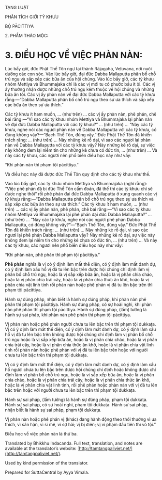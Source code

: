  

TẠNG LUẬT

PHÂN TÍCH GIỚI TỲ KHƯU

BỘ PĀCITTIYA

2\. PHẨM THẢO MỘC:

# 3\. ĐIỀU HỌC VỀ VIỆC PHÀN NÀN:

Lúc bấy giờ, đức Phật Thế Tôn ngự tại thành Rājagaha, Veḷuvana, nơi nuôi dưỡng các con sóc. Vào lúc bấy giờ, đại đức Dabba Mallaputta phân bố chỗ trú ngụ và sắp xếp các bữa ăn của hội chúng. Vào lúc bấy giờ, các tỳ khưu nhóm Mettiya và Bhummajaka chỉ là các vị mới tu có phước báu ít ỏi. Các vị ấy thường nhận được những chỗ trú ngụ kém thuộc về hội chúng và những bữa ăn tồi. Các vị ấy phàn nàn về đại đức Dabba Mallaputta với các tỳ khưu rằng:—“Dabba Mallaputta phân bố chỗ trú ngụ theo sự ưa thích và sắp xếp các bữa ăn theo sự ưa thích.”

Các tỳ khưu ít ham muốn, … (như trên) … các vị ấy phàn nàn, phê phán, chê bai rằng:—“Vì sao các tỳ khưu nhóm Mettiya và Bhummajaka lại phàn nàn về đại đức Dabba Mallaputta với các tỳ khưu?” … (như trên) … “Này các tỳ khưu, nghe nói các ngươi phàn nàn về Dabba Mallaputta với các tỳ khưu, có đúng không vậy?—“Bạch Thế Tôn, đúng vậy.” Đức Phật Thế Tôn đã khiển trách rằng: … (như trên) … Này những kẻ rồ dại, vì sao các ngươi lại phàn nàn về Dabba Mallaputta với các tỳ khưu vậy? Này những kẻ rồ dại, sự việc này không đem lại niềm tin cho những kẻ chưa có đức tin, … (như trên) … Và này các tỳ khưu, các ngươi nên phổ biến điều học này như vầy:

“Khi phàn nàn thì phạm tội pācittiya.”

Và điều học này đã được đức Thế Tôn quy định cho các tỳ khưu như thế.

Vào lúc bấy giờ, các tỳ khưu nhóm Mettiya và Bhummajaka (nghĩ rằng): “Việc phê phán đã bị đức Thế Tôn cấm đoán, đã thế thì các tỳ khưu chỉ sẽ được nghe thôi” rồi phê phán đại đức Dabba Mallaputta ở xung quanh các vị tỳ khưu rằng:—“Dabba Mallaputta phân bố chỗ trú ngụ theo sự ưa thích và sắp xếp các bữa ăn theo sự ưa thích.” Các tỳ khưu ít ham muốn, … (như trên) … các vị ấy phàn nàn, phê phán, chê bai rằng:—“Vì sao các tỳ khưu nhóm Mettiya và Bhummajaka lại phê phán đại đức Dabba Mallaputta?” … (như trên) … “Này các tỳ khưu, nghe nói các ngươi phê phán Dabba Mallaputta, có đúng không vậy?”—“Bạch Thế Tôn, đúng vậy.” Đức Phật Thế Tôn đã khiển trách rằng: … (như trên) … Này những kẻ rồ dại, vì sao các ngươi lại phê phán Dabba Mallaputta vậy? Này những kẻ rồ dại, sự việc này không đem lại niềm tin cho những kẻ chưa có đức tin, … (như trên) … Và này các tỳ khưu, các ngươi nên phổ biến điều học này như vầy:

“Khi phàn nàn, phê phán thì phạm tội pācittiya.”

**Phê phán** nghĩa là vị có ý định làm mất thể diện, có ý định làm mất danh dự, có ý định làm xấu hổ vị đã tu lên bậc trên được hội chúng chỉ định làm vị phân bố chỗ trú ngụ, hoặc là vị sắp xếp bữa ăn, hoặc là vị phân chia cháo, hoặc là vị phân chia trái cây, hoặc là vị phân chia thức ăn khô, hoặc là vị phân chia vật linh tinh rồi phàn nàn hoặc phê phán vị đã tu lên bậc trên thì phạm tội pācittiya.

Hành sự đúng pháp, nhận biết là hành sự đúng pháp, khi phàn nàn phê phán thì phạm tội pācittiya. Hành sự đúng pháp, có sự hoài nghi, khi phàn nàn phê phán thì phạm tội pācittiya. Hành sự đúng pháp, (lầm) tưởng là hành sự sai pháp, khi phàn nàn phê phán thì phạm tội pācittiya.

Vị phàn nàn hoặc phê phán người chưa tu lên bậc trên thì phạm tội dukkaṭa. Vị có ý định làm mất thể diện, có ý định làm mất danh dự, có ý định làm xấu hổ vị đã tu lên bậc trên không được hội chúng chỉ định làm vị phân bố chỗ trú ngụ hoặc là vị sắp xếp bữa ăn, hoặc là vị phân chia cháo, hoặc là vị phân chia trái cây, hoặc là vị phân chia thức ăn khô, hoặc là vị phân chia vật linh tinh rồi phàn nàn hoặc phê phán với vị đã tu lên bậc trên hoặc với người chưa tu lên bậc trên thì phạm tội dukkaṭa.

Vị có ý định làm mất thể diện, có ý định làm mất danh dự, có ý định làm xấu hổ người chưa tu lên bậc trên được hội chúng chỉ định hoặc không được chỉ định làm vị phân bố chỗ trú ngụ, hoặc là vị sắp xếp bữa ăn, hoặc là vị phân chia cháo, hoặc là vị phân chia trái cây, hoặc là vị phân chia thức ăn khô, hoặc là vị phân chia vật linh tinh, rồi phê phán hoặc phàn nàn với vị đã tu lên bậc trên hoặc với người chưa tu lên bậc trên thì phạm tội dukkaṭa.

Hành sự sai pháp, (lầm tưởng) là hành sự đúng pháp, phạm tội dukkaṭa. Hành sự sai pháp, có sự hoài nghi, phạm tội dukkaṭa. Hành sự sai pháp, nhận biết là hành sự sai pháp, phạm tội dukkaṭa.

Vị phàn nàn hoặc phê phán vị (khác) đang hành động theo thói thường vì ưa thích, vì sân hận, vì si mê, vì sợ hãi; vị bị điên; vị vi phạm đầu tiên thì vô tội.”

Điều học về việc phàn nàn là thứ ba.

Translated by Bhikkhu Indacanda. Full text, translation, and notes are available at the translator’s website: [http://tamtangpaliviet.net/](http://tamtangpaliviet.net/).

Used by kind permission of the translator.

Prepared for SuttaCentral by Ayya Vimala.